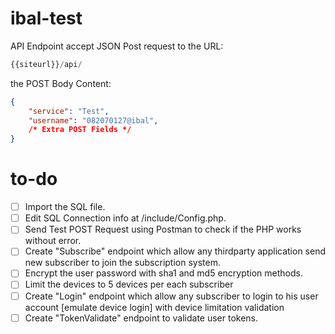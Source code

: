 # ibal-test

API Endpoint accept JSON Post request to the URL:

```php
{{siteurl}}/api/
```

the POST Body Content:
```json
{
    "service": "Test",
    "username": "082070127@ibal",
    /* Extra POST Fields */
}
```
# to-do
- [ ] Import the SQL file.
- [ ] Edit SQL Connection info at /include/Config.php.
- [ ] Send Test POST Request using Postman to check if the PHP works without error.
- [ ] Create "Subscribe" endpoint which allow any thirdparty application send new subscriber to join the subscription system.
- [ ] Encrypt the user password with sha1 and md5 encryption methods.
- [ ] Limit the devices to 5 devices per each subscriber
- [ ] Create "Login" endpoint which allow any subscriber to login to his user account [emulate device login] with device limitation validation
- [ ] Create "TokenValidate" endpoint to validate user tokens.
